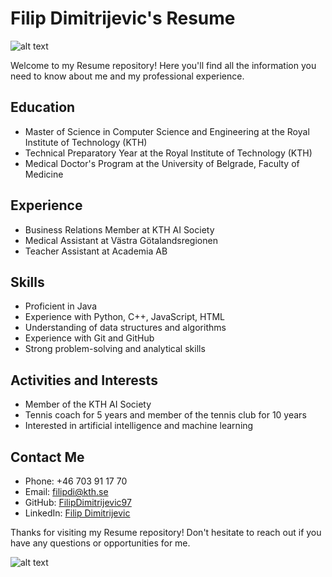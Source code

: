 # Filip Dimitrijevic's Resume

![alt text](https://media.giphy.com/media/3o7TKzcP6CQjwQG1yc/giphy.gif "Resume on fire")

Welcome to my Resume repository! Here you'll find all the information you need to know about me and my professional experience.

## Education
- Master of Science in Computer Science and Engineering at the Royal Institute of Technology (KTH)
- Technical Preparatory Year at the Royal Institute of Technology (KTH)
- Medical Doctor's Program at the University of Belgrade, Faculty of Medicine

## Experience
- Business Relations Member at KTH AI Society
- Medical Assistant at Västra Götalandsregionen
- Teacher Assistant at Academia AB

## Skills
- Proficient in Java
- Experience with Python, C++, JavaScript, HTML
- Understanding of data structures and algorithms
- Experience with Git and GitHub
- Strong problem-solving and analytical skills

## Activities and Interests
- Member of the KTH AI Society
- Tennis coach for 5 years and member of the tennis club for 10 years
- Interested in artificial intelligence and machine learning

## Contact Me
- Phone: +46 703 91 17 70
- Email: filipdi@kth.se
- GitHub: [FilipDimitrijevic97](https://github.com/FilipDimitrijevic97)
- LinkedIn: [Filip Dimitrijevic](https://www.linkedin.com/in/filip-dimitrijevic-6b0543215/)

Thanks for visiting my Resume repository! Don't hesitate to reach out if you have any questions or opportunities for me.

![alt text](https://media.giphy.com/media/LmNwrBhejkK9EFP504/giphy.gif "Resume on fire")

